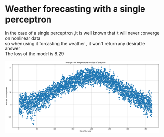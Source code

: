 # Weather forecasting with a single perceptron
 
  In the case of a single perceptron ,it is well known that it will never converge on nonlinear data</br>
  so when using it forcasting the weather , it won't return any desirable answer</br>
  The loss of the model is 8.29
  
  

  
  <img src='https://github.com/Parisa-Bagherzadeh/Machine-Learning/blob/main/Assignment39/charts/chart.png' width='900'>
